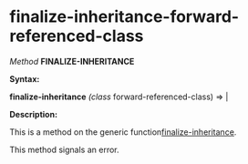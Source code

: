 finalize-inheritance-forward-referenced-class
=============================================

*Method* **FINALIZE-INHERITANCE**

**Syntax:**

**finalize-inheritance** *(class* forward-referenced-class) => |

**Description:**

This is a method on the generic function[finalize-inheritance](/meta-object-protocol/finalize-inheritance).

This method signals an error.
